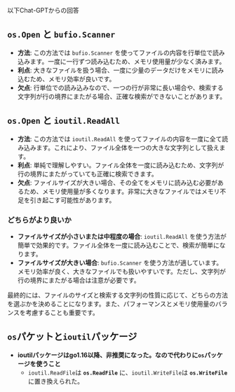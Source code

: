 以下Chat-GPTからの回答
## `os.Open` と `bufio.Scanner`
- **方法**: この方法では `bufio.Scanner` を使ってファイルの内容を行単位で読み込みます。一度に一行ずつ読み込むため、メモリ使用量が少なく済みます。
- **利点**: 大きなファイルを扱う場合、一度に少量のデータだけをメモリに読み込むため、メモリ効率が良いです。
- **欠点**: 行単位での読み込みなので、一つの行が非常に長い場合や、検索する文字列が行の境界にまたがる場合、正確な検索ができないことがあります。

## `os.Open` と `ioutil.ReadAll`
- **方法**: この方法では `ioutil.ReadAll` を使ってファイルの内容を一度に全て読み込みます。これにより、ファイル全体を一つの大きな文字列として扱えます。
- **利点**: 単純で理解しやすい。ファイル全体を一度に読み込むため、文字列が行の境界にまたがっていても正確に検索できます。
- **欠点**: ファイルサイズが大きい場合、その全てをメモリに読み込む必要があるため、メモリ使用量が多くなります。非常に大きなファイルではメモリ不足を引き起こす可能性があります。

### どちらがより良いか
- **ファイルサイズが小さいまたは中程度の場合**: `ioutil.ReadAll` を使う方法が簡単で効果的です。ファイル全体を一度に読み込むことで、検索が簡単になります。
- **ファイルサイズが大きい場合**: `bufio.Scanner` を使う方法が適しています。メモリ効率が良く、大きなファイルでも扱いやすいです。ただし、文字列が行の境界にまたがる場合は注意が必要です。

最終的には、ファイルのサイズと検索する文字列の性質に応じて、どちらの方法を選ぶかを決めることになります。また、パフォーマンスとメモリ使用量のバランスを考慮することも重要です。

## `os`パケットと`ioutil`パッケージ
- **ioutilパッケージはgo1.16以降、非推奨になった。なので代わりに`os`パッケージを使うこと**
  - `ioutil.ReadFile`は **`os.ReadFile`** に、`ioutil.WriteFile`は **`os.WriteFile`** に置き換えられた。